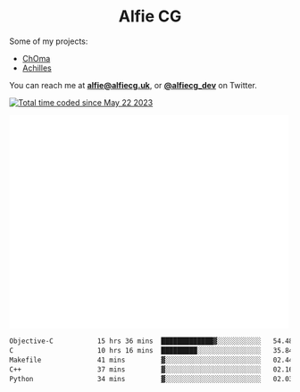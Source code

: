 <h1 align="center">Alfie CG</h1>

Some of my projects:
* [ChOma](https://github.com/opa334/ChOma)
* [Achilles](https://github.com/alfiecg24/Achilles)

You can reach me at **alfie@alfiecg.uk**, or **[@alfiecg_dev](https://twitter.com/alfiecg_dev)** on Twitter.

<a href="https://wakatime.com/@61592169-b9cf-4af8-b6fa-8ac7d4369b01"><img src="https://wakatime.com/badge/user/61592169-b9cf-4af8-b6fa-8ac7d4369b01.svg" alt="Total time coded since May 22 2023" /></a>


<img align="center" src="/github-metrics.svg" alt="Metrics" width="500">

 <!--[![GitHub Streak](https://streak-stats.demolab.com/?user=alfiecg24)](https://git.io/streak-stats)-->

<!--START_SECTION:waka-->

```txt
Objective-C           15 hrs 36 mins  █████████████▓░░░░░░░░░░░   54.48 %
C                     10 hrs 16 mins  █████████░░░░░░░░░░░░░░░░   35.84 %
Makefile              41 mins         ▓░░░░░░░░░░░░░░░░░░░░░░░░   02.44 %
C++                   37 mins         ▓░░░░░░░░░░░░░░░░░░░░░░░░   02.16 %
Python                34 mins         ▓░░░░░░░░░░░░░░░░░░░░░░░░   02.03 %
```

<!--END_SECTION:waka-->
